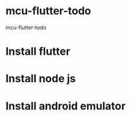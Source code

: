 # mcu-flutter-todo
mcu-flutter-todo


# Install flutter 
# Install node js
# Install android emulator
